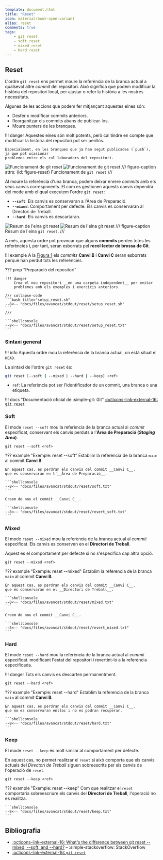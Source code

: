 ```yaml
---
template: document.html
title: "Reset"
icon: material/book-open-variant
alias: reset
comments: true
tags:
    - git reset
    - soft reset
    - mixed reset
    - hard reset
---
```


## Reset
L'ordre `git reset` ens permet moure la referència de la branca actual a qualsevol
altre _commit_ del repositori.
Això significa que podem modificar la història del repositori local,
per ajustar o refer la història a les nostres necessitats.

Algunes de les accions que podem fer mitjançant aquestes eines són:

- Desfer o modificar commits anteriors.
- Reorganitzar els commits abans de publicar-los.
- Moure punters de les branques.

!!! danger
    Aquestes eines són molt potents, però cal tindre en compte que modificar la història del repositori
    pot ser perillós.

    Especialment, en les branques que ja han segut publicades (`push`),  ja que pot ocasionar
    problemes entre els col·laboradors del repositori.


![Funcionament de git reset](img/reset/reset.light.png#only-light)
![Funcionament de git reset](img/reset/reset.dark.png#only-dark)
/// figure-caption
    attrs: {id: figure-reset}
Funcionament de `git reset`
///

Al moure la referència d'una branca, podem deixar enrere _commits_ amb els seus canvis corresponents.
El com es gestionen aquests canvis dependrà del mode amb el qual executem l'ordre `git reset`:

- __`--soft`__: Els canvis es conservaran a l'Àrea de Preparació.
- __`--mixed`__: Comportament per defecte. Els canvis es conservaran al Directori de Treball.
- __`--hard`__: Els canvis es descartaran.

![Resum de l'eina git reset](img/reset/resum_reset.light.png#only-light)
![Resum de l'eina git reset](img/reset/resum_reset.dark.png#only-dark)
/// figure-caption
Resum de l'eina `git reset`.
///

A més, aquesta ordre pot provocar que alguns __commits__ perden totes les referències i,
per tant, seran esborrats pel __recol·lector de brossa de Git__.

!!! example
    A la [Figura 1](#figure-reset) els _commits_ __Canvi B__ i __Canvi C__
    seran esborrats perquè han perdut tots les referències.

??? prep "Preparació del repositori"

    !!! danger
        Crea el nou repositori __en una carpeta independent__ per evitar
        problemes amb els exemples i exercicis anteriors.

    /// collapse-code
    ```bash title="setup_reset.sh"
    --8<-- "docs/files/avancat/stdout/reset/setup_reset.sh"
    ```
    ///

    ```shellconsole
    --8<-- "docs/files/avancat/stdout/reset/setup_reset.txt"
    ```

### Sintaxi general

!!! info
    Aquesta ordre mou la referència de la branca actual, on està situat el `HEAD`.

La sintaxi de l'ordre `git reset` és:
```bash
git reset [--soft | --mixed | --hard | --keep] <ref>
```

- `ref`: La referència pot ser l'identificador de un commit, una branca o una etiqueta.

!!! docs "Documentació oficial de :simple-git: Git"
    [:octicons-link-external-16: `git reset`](https://git-scm.com/docs/git-reset)


### Soft
El mode `reset --soft` mou la referència de la branca actual al _commit_ especificat,
conservant els canvis perduts a l'__Àrea de Preparació (_Staging Area_)__.

```
git reset --soft <ref>
```

??? example "Exemple: reset --soft"
    Establim la referencia de la branca `main` al commit __Canvi B__.

    En aquest cas, es perdran els canvis del commit __Canvi C__,
    que es conservaran en l'__Àrea de Preparació__.

    ```shellconsole
    --8<-- "docs/files/avancat/stdout/reset/soft.txt"
    ```

    Creem de nou el commit __Canvi C__.

    ```shellconsole
    --8<-- "docs/files/avancat/stdout/reset/revert_soft.txt"
    ```

### Mixed
El mode `reset --mixed` mou la referència de la branca actual al _commit_ especificat.
Els canvis es conserven en el __Directori de Treball__.

Aquest es el comportament per defecte si no s'especifica cap altra opció.

```
git reset --mixed <ref>
```

??? example "Exemple: reset --mixed"
    Establim la referencia de la branca `main` al commit __Canvi B__.

    En aquest cas, es perdran els canvis del commit __Canvi C__,
    que es conservaran en el __Directori de Treball__.

    ```shellconsole
    --8<-- "docs/files/avancat/stdout/reset/mixed.txt"
    ```

    Creem de nou el commit __Canvi C__.

    ```shellconsole
    --8<-- "docs/files/avancat/stdout/reset/revert_mixed.txt"
    ```


### Hard
El mode `reset --hard` mou la referència de la branca actual al _commit_ especificat.
modificant l'estat del repositori i revertint-lo a la referència especificada.

!!! danger
    Tots els canvis es descarten permanentment.

```
git reset --hard <ref>
```

??? example "Exemple: reset --hard"
    Establim la referencia de la branca `main` al commit __Canvi B__.

    En aquest cas, es perdran els canvis del commit __Canvi C__,
    que no es conservaran enlloc i no es podran recuperar.

    ```shellconsole
    --8<-- "docs/files/avancat/stdout/reset/hard.txt"
    ```


### Keep
El mode `reset --keep` és molt similar al comportament per defecte.

En aquest cas, no permet realitzar el `reset` si això comporta
que els canvis actuals del _Directori de Treball_ siguen sobreescrits
per els canvis de l'operació de `reset`.

```
git reset --keep <ref>
```

??? example "Exemple: reset --keep"
    Com que realitzar el `reset` comportaria sobreescriure els canvis del __Directori de Treball__,
    l'operació no es realitza.

    ```shellconsole
    --8<-- "docs/files/avancat/stdout/reset/keep.txt"
    ```


## Bibliografia
- [:octicons-link-external-16: What's the difference between git reset --mixed, --soft, and --hard?](https://stackoverflow.com/questions/3528245/whats-the-difference-between-git-reset-mixed-soft-and-hard) – :simple-stackoverflow: StackOverflow
- [:octicons-link-external-16: `git reset`](https://git-scm.com/docs/git-reset)
